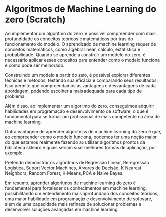 # Algoritmos de Machine Learning do zero (Scratch)
Ao implementar um algoritmo do zero, é possível compreender com mais profundidade os conceitos teóricos e matemáticos por trás do funcionamento do modelo.
O aprendizado de machine learning requer de conceitos matemáticos, como álgebra linear, cálculo, estatística e probabilidade. Quando se aprende a construir um modelo do zero, é necessário aplicar esses conceitos para entender como o modelo funciona e como pode ser melhorado.

Construindo um modelo a partir do zero, é possível explorar diferentes técnicas e métodos, testando sua eficácia e comparando seus resultados. Isso permite que compreendamos as vantagens e desvantagens de cada abordagem, podendo escolher a mais adequada para cada tipo de problema.

Além disso, ao implementar um algoritmo do zero, conseguimos adquirir habilidades em programação e desenvolvimento de software, o que é fundamental para se tornar um profissional de mais competente na área de machine learning.

Outra vantagem de aprender algoritmos de machine learning do zero é que, ao compreender como o modelo funciona, podemos ter uma noção maior do que estamos realmente fazendo ao utilizar algoritmos prontos da biblioteca sklearn e quais seriam suas melhores formas de aplicação, por exemplo.

Pretendo demonstrar os algoritmos de Regressão Linear, Reregressão Logística, Suport Vector Machines, Árvores de Decisão, K Nearest Neighbors, Random Forest, K-Means, PCA e Naive Bayes.

Em resumo, aprender algoritmos de machine learning do zero é fundamental para fortalecer os conhecimentos em machine learning, possibilitando um entendimento mais aprofundado dos conceitos teóricos, uma maior habilidade em programação e desenvolvimento de software, além de uma capacidade mais refinada de solucionar problemas e desenvolver soluções avançadas em machine learning.
